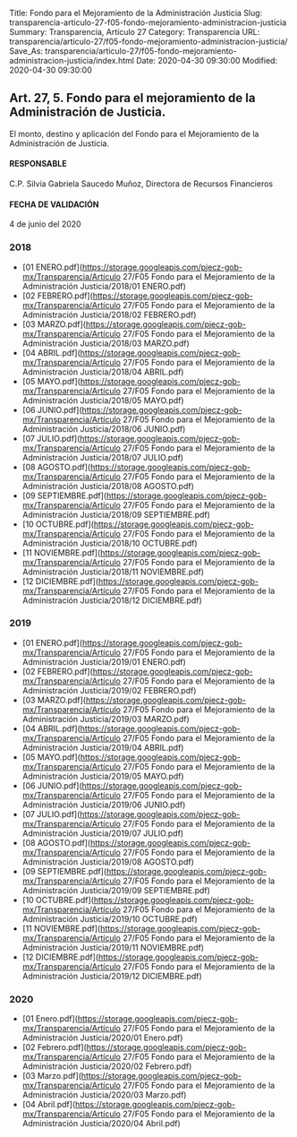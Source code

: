 Title: Fondo para el Mejoramiento de la Administración Justicia
Slug: transparencia-articulo-27-f05-fondo-mejoramiento-administracion-justicia
Summary: Transparencia, Artículo 27
Category: Transparencia
URL: transparencia/articulo-27/f05-fondo-mejoramiento-administracion-justicia/
Save_As: transparencia/articulo-27/f05-fondo-mejoramiento-administracion-justicia/index.html
Date: 2020-04-30 09:30:00
Modified: 2020-04-30 09:30:00


## Art. 27, 5. Fondo para el mejoramiento de la Administración de Justicia.

El monto, destino y aplicación del Fondo para el Mejoramiento de la Administración de Justicia.

#### RESPONSABLE

C.P. Silvia Gabriela Saucedo Muñoz, Directora de Recursos Financieros

#### FECHA DE VALIDACIÓN

4 de junio del 2020


### 2018


* [01 ENERO.pdf](https://storage.googleapis.com/pjecz-gob-mx/Transparencia/Artículo 27/F05 Fondo para el Mejoramiento de la Administración Justicia/2018/01 ENERO.pdf)
* [02 FEBRERO.pdf](https://storage.googleapis.com/pjecz-gob-mx/Transparencia/Artículo 27/F05 Fondo para el Mejoramiento de la Administración Justicia/2018/02 FEBRERO.pdf)
* [03 MARZO.pdf](https://storage.googleapis.com/pjecz-gob-mx/Transparencia/Artículo 27/F05 Fondo para el Mejoramiento de la Administración Justicia/2018/03 MARZO.pdf)
* [04 ABRIL.pdf](https://storage.googleapis.com/pjecz-gob-mx/Transparencia/Artículo 27/F05 Fondo para el Mejoramiento de la Administración Justicia/2018/04 ABRIL.pdf)
* [05 MAYO.pdf](https://storage.googleapis.com/pjecz-gob-mx/Transparencia/Artículo 27/F05 Fondo para el Mejoramiento de la Administración Justicia/2018/05 MAYO.pdf)
* [06 JUNIO.pdf](https://storage.googleapis.com/pjecz-gob-mx/Transparencia/Artículo 27/F05 Fondo para el Mejoramiento de la Administración Justicia/2018/06 JUNIO.pdf)
* [07 JULIO.pdf](https://storage.googleapis.com/pjecz-gob-mx/Transparencia/Artículo 27/F05 Fondo para el Mejoramiento de la Administración Justicia/2018/07 JULIO.pdf)
* [08 AGOSTO.pdf](https://storage.googleapis.com/pjecz-gob-mx/Transparencia/Artículo 27/F05 Fondo para el Mejoramiento de la Administración Justicia/2018/08 AGOSTO.pdf)
* [09 SEPTIEMBRE.pdf](https://storage.googleapis.com/pjecz-gob-mx/Transparencia/Artículo 27/F05 Fondo para el Mejoramiento de la Administración Justicia/2018/09 SEPTIEMBRE.pdf)
* [10 OCTUBRE.pdf](https://storage.googleapis.com/pjecz-gob-mx/Transparencia/Artículo 27/F05 Fondo para el Mejoramiento de la Administración Justicia/2018/10 OCTUBRE.pdf)
* [11 NOVIEMBRE.pdf](https://storage.googleapis.com/pjecz-gob-mx/Transparencia/Artículo 27/F05 Fondo para el Mejoramiento de la Administración Justicia/2018/11 NOVIEMBRE.pdf)
* [12 DICIEMBRE.pdf](https://storage.googleapis.com/pjecz-gob-mx/Transparencia/Artículo 27/F05 Fondo para el Mejoramiento de la Administración Justicia/2018/12 DICIEMBRE.pdf)


### 2019


* [01 ENERO.pdf](https://storage.googleapis.com/pjecz-gob-mx/Transparencia/Artículo 27/F05 Fondo para el Mejoramiento de la Administración Justicia/2019/01 ENERO.pdf)
* [02 FEBRERO.pdf](https://storage.googleapis.com/pjecz-gob-mx/Transparencia/Artículo 27/F05 Fondo para el Mejoramiento de la Administración Justicia/2019/02 FEBRERO.pdf)
* [03 MARZO.pdf](https://storage.googleapis.com/pjecz-gob-mx/Transparencia/Artículo 27/F05 Fondo para el Mejoramiento de la Administración Justicia/2019/03 MARZO.pdf)
* [04 ABRIL.pdf](https://storage.googleapis.com/pjecz-gob-mx/Transparencia/Artículo 27/F05 Fondo para el Mejoramiento de la Administración Justicia/2019/04 ABRIL.pdf)
* [05 MAYO.pdf](https://storage.googleapis.com/pjecz-gob-mx/Transparencia/Artículo 27/F05 Fondo para el Mejoramiento de la Administración Justicia/2019/05 MAYO.pdf)
* [06 JUNIO.pdf](https://storage.googleapis.com/pjecz-gob-mx/Transparencia/Artículo 27/F05 Fondo para el Mejoramiento de la Administración Justicia/2019/06 JUNIO.pdf)
* [07 JULIO.pdf](https://storage.googleapis.com/pjecz-gob-mx/Transparencia/Artículo 27/F05 Fondo para el Mejoramiento de la Administración Justicia/2019/07 JULIO.pdf)
* [08 AGOSTO.pdf](https://storage.googleapis.com/pjecz-gob-mx/Transparencia/Artículo 27/F05 Fondo para el Mejoramiento de la Administración Justicia/2019/08 AGOSTO.pdf)
* [09 SEPTIEMBRE.pdf](https://storage.googleapis.com/pjecz-gob-mx/Transparencia/Artículo 27/F05 Fondo para el Mejoramiento de la Administración Justicia/2019/09 SEPTIEMBRE.pdf)
* [10 OCTUBRE.pdf](https://storage.googleapis.com/pjecz-gob-mx/Transparencia/Artículo 27/F05 Fondo para el Mejoramiento de la Administración Justicia/2019/10 OCTUBRE.pdf)
* [11 NOVIEMBRE.pdf](https://storage.googleapis.com/pjecz-gob-mx/Transparencia/Artículo 27/F05 Fondo para el Mejoramiento de la Administración Justicia/2019/11 NOVIEMBRE.pdf)
* [12 DICIEMBRE.pdf](https://storage.googleapis.com/pjecz-gob-mx/Transparencia/Artículo 27/F05 Fondo para el Mejoramiento de la Administración Justicia/2019/12 DICIEMBRE.pdf)


### 2020


* [01 Enero.pdf](https://storage.googleapis.com/pjecz-gob-mx/Transparencia/Artículo 27/F05 Fondo para el Mejoramiento de la Administración Justicia/2020/01 Enero.pdf)
* [02 Febrero.pdf](https://storage.googleapis.com/pjecz-gob-mx/Transparencia/Artículo 27/F05 Fondo para el Mejoramiento de la Administración Justicia/2020/02 Febrero.pdf)
* [03 Marzo.pdf](https://storage.googleapis.com/pjecz-gob-mx/Transparencia/Artículo 27/F05 Fondo para el Mejoramiento de la Administración Justicia/2020/03 Marzo.pdf)
* [04 Abril.pdf](https://storage.googleapis.com/pjecz-gob-mx/Transparencia/Artículo 27/F05 Fondo para el Mejoramiento de la Administración Justicia/2020/04 Abril.pdf)


